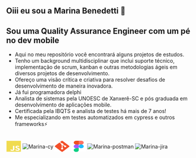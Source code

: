 
## Oiii eu sou a Marina Benedetti 👋

## Sou uma Quality Assurance Engineer com um pé no dev mobile
 
 - Aqui no meu repositório você encontrará alguns projetos de estudos.
 - Tenho um background multidisciplinar que inclui suporte técnico, implementação de scrum, kanban e outras metodologias ágeis em diversos projetos de desenvolvimento.
 - Ofereço uma visão crítica e criativa para resolver desafios de desenvolvimento de maneira inovadora.
- Já fui programadora delphi 
- Analista de sistemas pela UNOESC de Xanxerê-SC e pós graduada em desenvolvimento de aplicações mobile.
- Certificada pela IBQTS e analista de testes há mais de 7 anos!
- Me especializando em testes automatizados em cypress e outros frameworks⚡

<div style="display: inline_block"><br>
  <img align="center" alt="Marina-Js" height="30" width="40" src="https://raw.githubusercontent.com/devicons/devicon/master/icons/javascript/javascript-plain.svg">
  <img align="center" alt="Marina-cy" height="30" width="40" src="https://www.cypress.io/_astro/navbar-brand.0d71ff96.svg">
  <img align="center" alt="Marina-Git" height="30" width="40" src="https://raw.githubusercontent.com/devicons/devicon/master/icons/git/git-original.svg">
  <img align="center" alt="Marina-Figma" height="30" width="40" src="https://raw.githubusercontent.com/devicons/devicon/master/icons/figma/figma-original.svg">
  <img align="center" alt="Marina-postman" height="30" width="40" src="https://voyager.postman.com/logo/postman-logo-icon-orange.svg">
 <img align="center" alt="Marina-jira" height="40" width="50" src="https://wac-cdn.atlassian.com/dam/jcr:ab384028-e8a3-4dd1-8b45-6d564ef7936a/Jira%20Software_24.svg?cdnVersion=1253">
  
 
</div>
